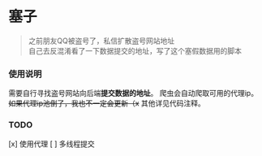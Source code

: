 # 塞子
> 之前朋友QQ被盗号了，私信扩散盗号网站地址  
> 自己去反混淆看了一下数据提交的地址，写了这个塞假数据用的脚本

### 使用说明
需要自行寻找盗号网站向后端**提交数据的地址**。
爬虫会自动爬取可用的代理ip。
~~如果代理ip池倒了，我也不一定会更新（x~~
其他详见代码注释。

### TODO
[x] 使用代理
[ ] 多线程提交
